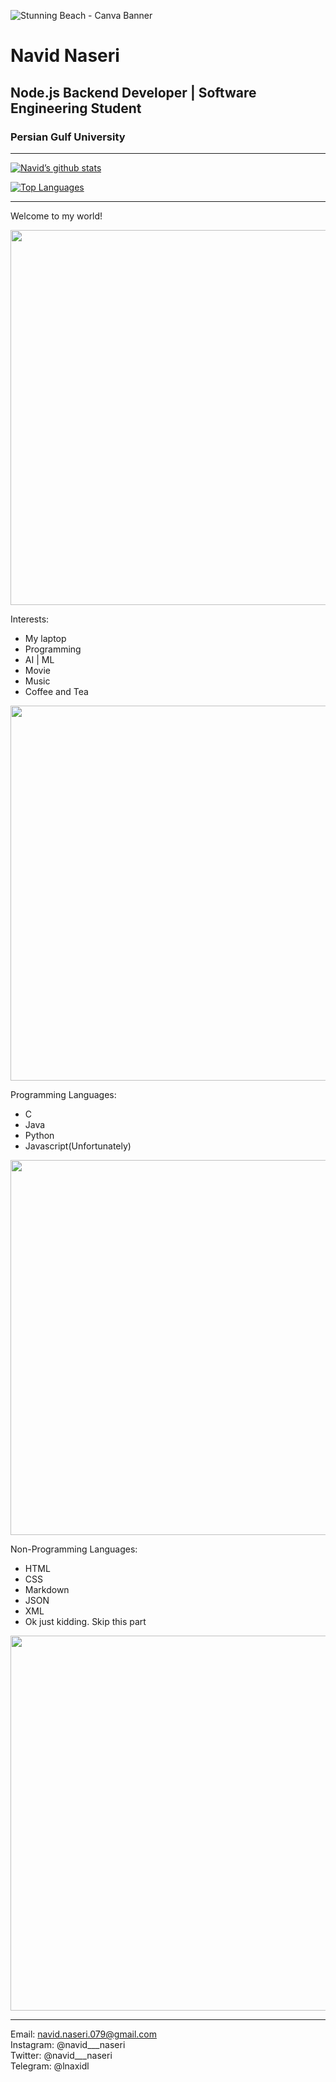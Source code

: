 ![Stunning Beach - Canva Banner](https://github.com/Navid079/Navid079/assets/75183963/b9c8db7f-6deb-4679-9bae-c62cf52c8320)

# Navid Naseri
## Node.js Backend Developer | Software Engineering Student
### Persian Gulf University
----
[![Navid’s github stats](https://github-readme-stats.vercel.app/api?username=Navid079)](https://github.com/Navid079)

[![Top Languages](https://github-readme-stats.vercel.app/api/top-langs/?username=Navid079&layout=compact)](https://github.com/Navid079)

-----

Welcome to my world!

<img src="https://media.giphy.com/media/ASd0Ukj0y3qMM/giphy.gif" width="600" />

Interests:
- My laptop
- Programming
- AI | ML
- Movie
- Music
- Coffee and Tea
<img src="https://media.giphy.com/media/XEOdmFHVznCerkI6CI/giphy.gif" width="600" />

Programming Languages:
- C
- Java
- Python
- Javascript(Unfortunately)
<img src="https://media.giphy.com/media/6yRVg0HWzgS88/giphy.gif" width="600" />

Non-Programming Languages:
- HTML
- CSS
- Markdown
- JSON
- XML
- Ok just kidding. Skip this part
<img src="https://media.giphy.com/media/bYk7T8YGe6Mo0/giphy.gif" width="600" />

-------

Email: navid.naseri.079@gmail.com  
Instagram: @navid___naseri  
Twitter: @navid___naseri  
Telegram: @lnaxidl
